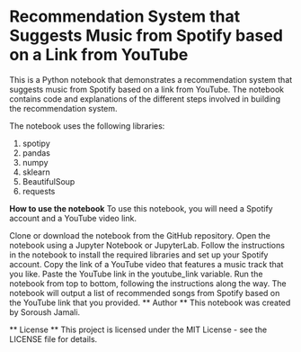 # Recommendation System that Suggests Music from Spotify based on a Link from YouTube

This is a Python notebook that demonstrates a recommendation system that suggests music from Spotify based on a link from YouTube. The notebook contains code and explanations of the different steps involved in building the recommendation system.

The notebook uses the following libraries:

1. spotipy
2. pandas
3. numpy
4. sklearn
5. BeautifulSoup
6. requests

**How to use the notebook**
To use this notebook, you will need a Spotify account and a YouTube video link.

Clone or download the notebook from the GitHub repository.
Open the notebook using a Jupyter Notebook or JupyterLab.
Follow the instructions in the notebook to install the required libraries and set up your Spotify account.
Copy the link of a YouTube video that features a music track that you like.
Paste the YouTube link in the youtube_link variable.
Run the notebook from top to bottom, following the instructions along the way.
The notebook will output a list of recommended songs from Spotify based on the YouTube link that you provided.
** Author **
This notebook was created by Soroush Jamali.

** License **
This project is licensed under the MIT License - see the LICENSE file for details.
